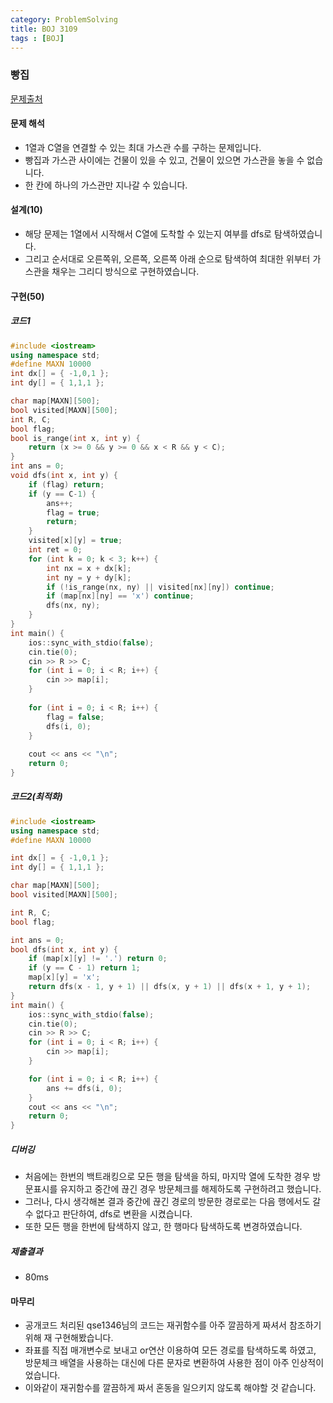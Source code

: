 ```yaml
---
category: ProblemSolving
title: BOJ 3109
tags : [BOJ]
---
```

### 빵집
[문제출처](https://www.acmicpc.net/problem/3109)

#### 문제 해석
 - 1열과 C열을 연결할 수 있는 최대 가스관 수를 구하는 문제입니다.
 - 빵집과 가스관 사이에는 건물이 있을 수 있고, 건물이 있으면 가스관을 놓을 수 없습니다.
 - 한 칸에 하나의 가스관만 지나갈 수 있습니다.
      
#### 설계(10)
 - 해당 문제는 1열에서 시작해서 C열에 도착할 수 있는지 여부를 dfs로 탐색하였습니다.
 - 그리고 순서대로 오른쪽위, 오른쪽, 오른쪽 아래 순으로 탐색하여 최대한 위부터 가스관을 채우는 그리디 방식으로 구현하였습니다.
    
#### 구현(50)

##### 코드1
```cpp
#include <iostream>
using namespace std;
#define MAXN 10000
int dx[] = { -1,0,1 };
int dy[] = { 1,1,1 };

char map[MAXN][500];
bool visited[MAXN][500];
int R, C;
bool flag;
bool is_range(int x, int y) {
	return (x >= 0 && y >= 0 && x < R && y < C);
}
int ans = 0;
void dfs(int x, int y) {
	if (flag) return;
	if (y == C-1) {
		ans++;
		flag = true;
		return;
	}
	visited[x][y] = true;
	int ret = 0;
	for (int k = 0; k < 3; k++) {
		int nx = x + dx[k];
		int ny = y + dy[k];
		if (!is_range(nx, ny) || visited[nx][ny]) continue;
		if (map[nx][ny] == 'x') continue;
		dfs(nx, ny);
	}
}
int main() {
	ios::sync_with_stdio(false);
	cin.tie(0);
	cin >> R >> C;
	for (int i = 0; i < R; i++) {
		cin >> map[i];
	}
	
	for (int i = 0; i < R; i++) {
		flag = false;
		dfs(i, 0);
	}
	
	cout << ans << "\n";
	return 0;
}
```

##### 코드2(최적화)
```cpp
#include <iostream>
using namespace std;
#define MAXN 10000

int dx[] = { -1,0,1 };
int dy[] = { 1,1,1 };

char map[MAXN][500];
bool visited[MAXN][500];

int R, C;
bool flag;

int ans = 0;
bool dfs(int x, int y) {
	if (map[x][y] != '.') return 0;
	if (y == C - 1) return 1;
	map[x][y] = 'x';
	return dfs(x - 1, y + 1) || dfs(x, y + 1) || dfs(x + 1, y + 1);
}
int main() {
	ios::sync_with_stdio(false);
	cin.tie(0);
	cin >> R >> C;
	for (int i = 0; i < R; i++) {
		cin >> map[i];
	}

	for (int i = 0; i < R; i++) {
		ans += dfs(i, 0);
	}
	cout << ans << "\n";
	return 0;
}
```

##### 디버깅   
 - 처음에는 한번의 백트래킹으로 모든 행을 탐색을 하되, 마지막 열에 도착한 경우 방문표시를 유지하고 
 중간에 끊긴 경우 방문체크를 해제하도록 구현하려고 했습니다.
 - 그러나, 다시 생각해본 결과 중간에 끊긴 경로의 방문한 경로로는 다음 행에서도 갈 수 없다고 판단하여, dfs로 변환을 시켰습니다.
 - 또한 모든 행을 한번에 탐색하지 않고, 한 행마다 탐색하도록 변경하였습니다.

##### 제출결과
 - 80ms
 
#### 마무리
 - 공개코드 처리된 qse1346님의 코드는 재귀함수를 아주 깔끔하게 짜셔서 참조하기위해 재 구현해봤습니다.
 - 좌표를 직접 매개변수로 보내고 or연산 이용하여 모든 경로를 탐색하도록 하였고, 방문체크 배열을 사용하는 대신에
 다른 문자로 변환하여 사용한 점이 아주 인상적이었습니다.
 - 이와같이 재귀함수를 깔끔하게 짜서 혼동을 일으키지 않도록 해야할 것 같습니다.
